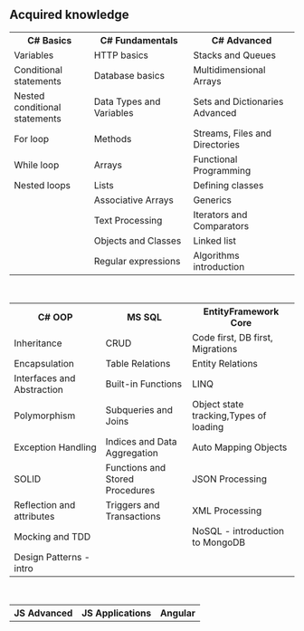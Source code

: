 
<h2>Acquired knowledge</h2>
<table>
  <tr>
    <th>C# Basics</th>
    <th>C# Fundamentals</th>
    <th>C# Advanced</th>
  </tr>
  <tr>
    <td>Variables</td>
    <td>HTTP basics</td>
    <td>Stacks and Queues</td>
  </tr>
  <tr>
    <td>Conditional statements</td>
    <td>Database basics</td>
    <td>Multidimensional Arrays</td>
  </tr>
  <tr>
    <td>Nested conditional statements</td>
    <td>Data Types and Variables&nbsp;&nbsp;&nbsp;&nbsp;&nbsp;&nbsp;&nbsp;&nbsp;&nbsp;&nbsp;&nbsp;&nbsp;&nbsp;</td>
    <td>Sets and Dictionaries Advanced&nbsp;&nbsp;&nbsp;&nbsp;&nbsp;&nbsp;&nbsp;&nbsp;&nbsp;&nbsp;</td>
  </tr>
  <tr>
    <td>For loop</td>
    <td>Methods</td>
    <td>Streams, Files and Directories</td>
  </tr>
  <tr>
    <td>While loop</td>
    <td>Arrays</td>
    <td>Functional Programming</td>
  </tr>
  <tr>
    <td>Nested loops</td>
    <td>Lists</td>
    <td>Defining classes</td>
  </tr>
  <tr>
    <td></td>
    <td>Associative Arrays</td>
    <td>Generics</td>
  </tr>
  <tr>
    <td></td>
    <td>Text Processing</td>
    <td>Iterators and Comparators</td>
  </tr>
  <tr>
    <td></td>
    <td>Objects and Classes</td>
    <td>Linked list</td>
  </tr>
  <tr>
    <td></td>
    <td>Regular expressions</td>
    <td>Algorithms introduction</td>
  </tr>
</table>
<br/>
<table>
  <tr>
    <th>C# OOP</th>
    <th>MS SQL</th>
    <th>EntityFramework Core</th>
  </tr>
  <tr>
    <td>Inheritance</td>
    <td>CRUD</td>
    <td>Code first, DB first, Migrations</td>
  </tr>
  <tr>
    <td>Encapsulation</td>
    <td>Table Relations</td>
    <td>Entity Relations</td>
  </tr>
  <tr>
    <td>Interfaces and Abstraction&nbsp;&nbsp;&nbsp;&nbsp;&nbsp;&nbsp;&nbsp;</td>
    <td>Built-in Functions</td>
    <td>LINQ</td>
  </tr>
  <tr>
    <td>Polymorphism</td>
    <td>Subqueries and Joins</td>
    <td>Object state tracking,Types of loading</td>
  </tr>
  <tr>
    <td>Exception Handling</td>
    <td>Indices and Data Aggregation</td>
    <td>Auto Mapping Objects</td>
  </tr>
  <tr>
    <td>SOLID</td>
    <td>Functions and Stored Procedures</td>
    <td>JSON Processing</td>
  </tr>
  <tr>
    <td>Reflection and attributes</td>
    <td>Triggers and Transactions</td>
    <td>XML Processing</td>
  </tr>
  <tr>
    <td>Mocking and TDD</td>
    <td></td>
    <td>NoSQL - introduction to MongoDB</td>
  </tr>
  <tr>
    <td>Design Patterns - intro</td>
    <td></td>
    <td></td>
  </tr>
</table>
<br/>
<table>
  <tr>
    <th>JS Advanced</th>
    <th>JS Applications</th>
    <th>Angular</th>
  </tr>
</table
